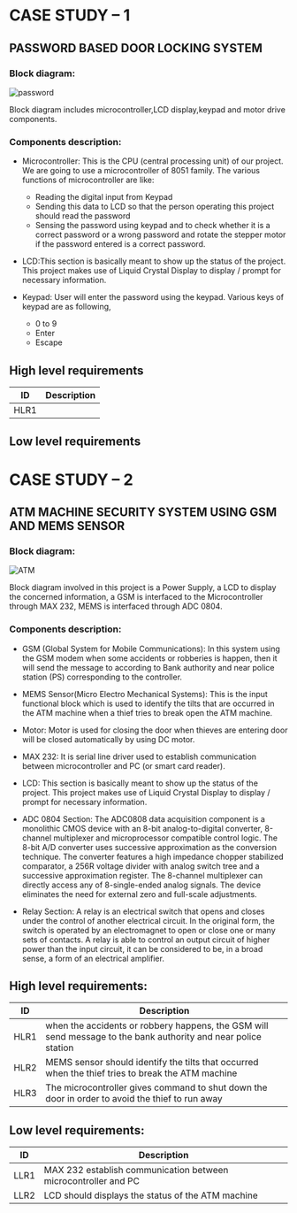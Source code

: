 # CASE STUDY – 1

## PASSWORD BASED DOOR LOCKING SYSTEM

### Block diagram:

![password](https://user-images.githubusercontent.com/47153476/154852732-e23035f8-e4ae-4257-86ef-15503728255f.PNG)

Block diagram includes microcontroller,LCD display,keypad and motor drive components.
### Components description:

* Microcontroller: This is the CPU (central processing unit) of our project. We are going to use a microcontroller of 8051 family. The various functions of microcontroller are like:
  - Reading the digital input from Keypad
  - Sending this data to LCD so that the person operating this project should read the password 
  - Sensing the password using keypad and to check whether it is a correct password or a wrong password and rotate the stepper motor if the password entered is a correct password.

* LCD:This section is basically meant to show up the status of the project. This project makes use of Liquid Crystal Display to display / prompt for necessary information.
* Keypad: User will enter the password using the keypad. Various keys of keypad are as following,
  - 0 to 9
  - Enter
  - Escape

## High level requirements

|ID | Description |
|----|------------|
|HLR1|

## Low level requirements










# CASE STUDY – 2

## ATM MACHINE SECURITY SYSTEM USING GSM AND MEMS SENSOR


### Block diagram:

![ATM](https://user-images.githubusercontent.com/47153476/154840587-730e8c1f-36db-4e2e-a464-6cd413f43cae.PNG)

Block diagram involved in this project is a Power Supply, a LCD to display the concerned information, a GSM is interfaced to the Microcontroller through MAX 232, MEMS is interfaced through ADC 0804.
### Components description:

*	GSM (Global System for Mobile Communications):
In this system using the GSM modem when some accidents or robberies is happen, then it will send the message to according to Bank authority and near police station (PS) corresponding to the controller.

*	MEMS Sensor(Micro Electro Mechanical Systems):
This is the input functional block which is used to identify the tilts that are occurred in the ATM machine when a thief tries to break open the ATM machine.

*	Motor:
Motor is used for closing the door when thieves are entering door will be closed automatically by using DC motor.

*	MAX 232:
It is serial line driver used to establish communication between microcontroller and PC (or smart card reader).

*	LCD:
This section is basically meant to show up the status of the project. This project makes use of Liquid Crystal Display to display / prompt for necessary information.

*	ADC 0804 Section:
The ADC0808 data acquisition component is a monolithic CMOS device with an 8-bit analog-to-digital converter, 8-channel multiplexer and microprocessor compatible control logic. The 8-bit A/D converter uses successive approximation as the conversion technique. The converter features a high impedance chopper stabilized comparator, a 256R voltage divider with analog switch tree and a successive approximation register. The 8-channel multiplexer can directly access any of 8-single-ended analog signals.  The device eliminates the need for external zero and full-scale adjustments.

*	Relay Section:
A relay is an electrical switch that opens and closes under the control of another electrical circuit. In the original form, the switch is operated by an electromagnet to open or close one or many sets of contacts. A relay is able to control an output circuit of higher power than the input circuit, it can be considered to be, in a broad sense, a form of an electrical amplifier.

## High level requirements:
|ID	| Description|
|----|-----------|
|HLR1|	when the accidents or robbery happens, the GSM will send message to the bank authority and near police station| 
|HLR2	|MEMS sensor should identify the tilts that occurred when the thief tries to break the ATM machine|
|HLR3	|The microcontroller gives command to shut down the door in order to avoid the thief to run away |

## Low level requirements:
|ID |	Description|
|----|-----------|
|LLR1|	MAX 232 establish communication between microcontroller and PC|
|LLR2	|LCD should displays the status of the ATM machine |
